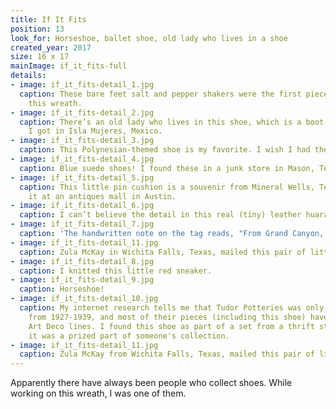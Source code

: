 ```yaml
---
title: If It Fits
position: 13
look_for: Horseshoe, ballet shoe, old lady who lives in a shoe
created_year: 2017
size: 16 x 17
mainImage: if_it_fits-full
details:
- image: if_it_fits-detail_1.jpg
  caption: These bare feet salt and pepper shakers were the first piece I found for
    this wreath.
- image: if_it_fits-detail_2.jpg
  caption: There’s an old lady who lives in this shoe, which is a boot shot glass
    I got in Isla Mujeres, Mexico.
- image: if_it_fits-detail_3.jpg
  caption: This Polynesian-themed shoe is my favorite. I wish I had them in real life.
- image: if_it_fits-detail_4.jpg
  caption: Blue suede shoes! I found these in a junk store in Mason, Texas.
- image: if_it_fits-detail_5.jpg
  caption: This little pin cushion is a souvenir from Mineral Wells, Texas. I found
    it at an antiques mall in Austin.
- image: if_it_fits-detail_6.jpg
  caption: I can’t believe the detail in this real (tiny) leather huarache.
- image: if_it_fits-detail_7.jpg
  caption: 'The handwritten note on the tag reads, "From Grand Canyon, Arizona. June 15 ''36."'
- image: if_it_fits-detail_11.jpg
  caption: Zula McKay in Wichita Falls, Texas, mailed this pair of little suede moccasins to Jane Bradford in Rule, Texas.
- image: if_it_fits-detail_8.jpg
  caption: I knitted this little red sneaker.
- image: if_it_fits-detail_9.jpg
  caption: Horseshoe!
- image: if_it_fits-detail_10.jpg
  caption: My internet research tells me that Tudor Potteries was only in business
    from 1927-1939, and most of their pieces (including this shoe) have beautiful
    Art Deco lines. I found this shoe as part of a set from a thrift store--I bet
    it was a prized part of someone's collection.
- image: if_it_fits-detail_11.jpg
  caption: Zula McKay from Wichita Falls, Texas, mailed this pair of little suede moccasins to Jane Bradford in Rule, Texas.
---
```


Apparently there have always been people who collect shoes. While working on this wreath, I was one of them.
